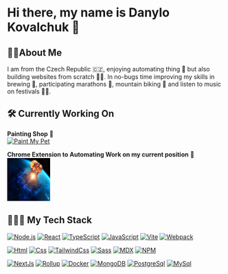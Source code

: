 # Hi there, my name is Danylo Kovalchuk 👋

## 💁‍♂️About Me

I am from the Czech Republic 🇨🇿, enjoying automating thing 🤖 but also building websites from scratch 🧙‍♂️. In no-bugs time improving my skills in brewing 🍺, participating marathons 🏃, mountain biking 🚵 and listen to music on festivals 👨‍🎤.

## 🛠️ Currently Working On

**Painting Shop** 🛒  
<a href="https://paint-my-pet.vercel.app">
<img src="https://raw.githubusercontent.com/KovalchukDanil0/paint-my-pet/refs/heads/main/src/app/favicon.ico" alt="Paint My Pet" width="100" height="100" />
</a>

**Chrome Extension to Automating Work on my current position** 🧩  
<a href="https://github.com/KovalchukDanil0/AEMFixes">
<img src="https://raw.githubusercontent.com/KovalchukDanil0/AEMFixes/refs/heads/main/public/icon-128.png" alt="AEM Fixes" width="100" height="100" />
</a>

## 👨🏼‍💻 My Tech Stack

<a href="https://nodejs.org"><img src="https://cdn.svgporn.com/logos/nodejs-icon.svg" alt="Node.js" width="100" height="100" /></a> <a href="https://react.dev"><img src="https://cdn.svgporn.com/logos/react.svg" alt="React" width="100" height="100"/></a> <a href="https://www.typescriptlang.org"><img src="https://cdn.svgporn.com/logos/typescript-icon.svg" alt="TypeScript" width="100" height="100"/></a> <a href="https://developer.mozilla.org/ru/docs/Web/JavaScript"><img src="https://cdn.svgporn.com/logos/javascript.svg" alt="JavaScript" width="100" height="100"/></a> <a href="https://vitejs.dev"><img src="https://cdn.svgporn.com/logos/vitejs.svg" alt="Vite" width="100" height="100"/></a> <a href="https://webpack.js.org"><img src="https://cdn.svgporn.com/logos/webpack.svg" alt="Webpack" width="100" height="100"/></a>

<a href="https://www.w3schools.com/html"><img src="https://cdn.svgporn.com/logos/html-5.svg" alt="Html" width="100" height="100"/></a> <a href="https://developer.mozilla.org/en-US/docs/Web/CSS"><img src="https://cdn.svgporn.com/logos/css-3.svg" alt="Css" width="100" height="100"/></a> <a href="https://tailwindcss.com"><img src="https://cdn.svgporn.com/logos/tailwindcss-icon.svg" alt="TailwindCss" width="100" height="100"/></a> <a href="https://sass-lang.com"><img src="https://cdn.svgporn.com/logos/sass.svg" alt="Sass" width="100" height="100"/></a> <a href="https://mdxjs.com"><img src="https://cdn.svgporn.com/logos/mdx.svg" alt="MDX" width="100" height="100"/></a> <a href="https://www.npmjs.com"><img src="https://cdn.svgporn.com/logos/npm-icon.svg" alt="NPM" width="100" height="100"/></a>

<a href="https://nextjs.org"><img src="https://cdn.svgporn.com/logos/nextjs-icon.svg" alt="NextJs" width="100" height="100"/></a> <a href="https://rollupjs.org"><img src="https://cdn.svgporn.com/logos/rollupjs.svg" alt="Rollup" width="100" height="100"/></a> <a href="https://www.docker.com"><img src="https://cdn.svgporn.com/logos/docker-icon.svg" alt="Docker" width="100" height="100"/></a> <a href="https://www.mongodb.com"><img src="https://cdn.svgporn.com/logos/mongodb-icon.svg" alt="MongoDB" width="100" height="100"/></a> <a href="https://www.postgresql.org"><img src="https://cdn.svgporn.com/logos/postgresql.svg" alt="PostgreSql" width="100" height="100"/></a> <a href="https://www.mysql.com"><img src="https://cdn.svgporn.com/logos/mysql-icon.svg" alt="MySql" width="100" height="100"/></a>
